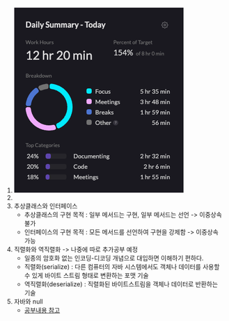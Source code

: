 1. <img src="/Tracking_Time/2_Feb/250207.png">
2. 
3. 추상클래스와 인터페이스
   - 추상클래스의 구현 목적 : 일부 메서드는 구현, 일부 메서드는 선언 -> 이중상속 불가
   - 인터페이스의 구현 목적 : 모든 메서드를 선언하여 구현을 강제함 -> 이중상속 가능
2. 직렬화와 역직렬화 -> 나중에 따로 추가공부 예정
   - 일종의 암호화 없는 인코딩-디코딩 개념으로 대입하면 이해하기 편하다.
   - 직렬화(serialize) : 다른 컴퓨터의 자바 시스템에서도 객체나 데이터를 사용할 수 있게 바이트 스트림 형태로 변환하는 포맷 기술
   - 역직렬화(deserialize) : 직렬화된 바이트스트림을 객체나 데이터로 반환하는 기술
3. 자바와 null
   - [공부내용 참고]((TIL_sortbyContents/Null.md))